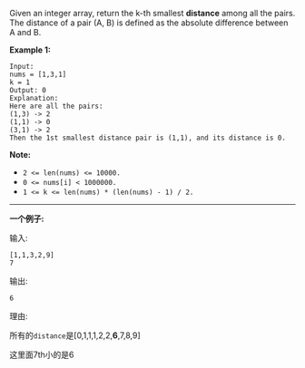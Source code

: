 Given an integer array, return the k-th smallest **distance** among all the pairs. The distance of a pair (A, B) is defined as the absolute difference between A and B.

**Example 1:**

    Input:
    nums = [1,3,1]
    k = 1
    Output: 0 
    Explanation:
    Here are all the pairs:
    (1,3) -> 2
    (1,1) -> 0
    (3,1) -> 2
    Then the 1st smallest distance pair is (1,1), and its distance is 0.
**Note:**

* `2 <= len(nums) <= 10000.`
* `0 <= nums[i] < 1000000.`
* `1 <= k <= len(nums) * (len(nums) - 1) / 2.`

***
**一个例子:**

输入:

    [1,1,3,2,9]
    7
输出:

    6
理由:
    
 所有的`distance`是[0,1,1,1,2,2,**6**,7,8,9]
 
 这里面7th小的是6